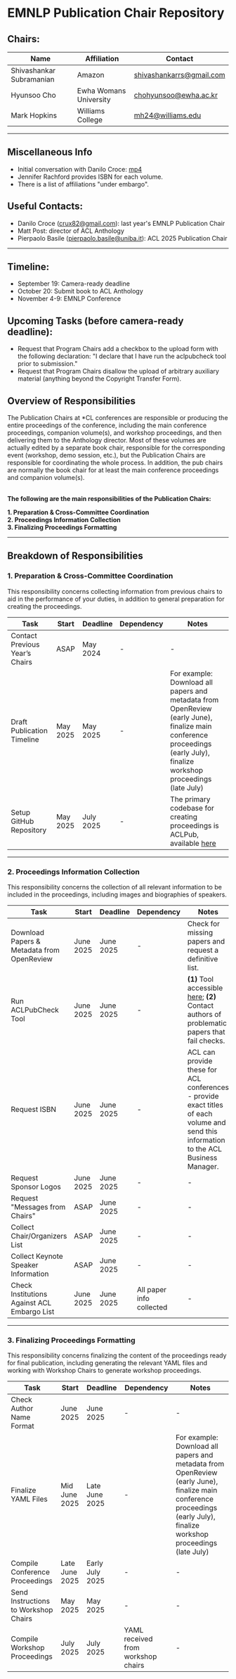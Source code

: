 
# EMNLP Publication Chair Repository

## Chairs:
| Name             | Affiliation              | Contact                    |
|------------------|--------------------------|----------------------------|
| Shivashankar Subramanian | Amazon       | shivashankarrs@gmail.com  |
| Hyunsoo Cho      | Ewha Womans University | chohyunsoo@ewha.ac.kr          |
| Mark Hopkins     | Williams College  | mh24@williams.edu |

---

## Miscellaneous Info

- Initial conversation with Danilo Croce: [mp4](https://drive.google.com/file/d/1W1NvyEs_oXbcgc8g0lRvNnMIeNUAauOj/view?usp=drive_link)
- Jennifer Rachford provides ISBN for each volume.
- There is a list of affiliations "under embargo".

## Useful Contacts:

- Danilo Croce (crux82@gmail.com): last year's EMNLP Publication Chair
- Matt Post: director of ACL Anthology
- Pierpaolo Basile (pierpaolo.basile@uniba.it): ACL 2025 Publication Chair

---

## Timeline:

- September 19: Camera-ready deadline
- October 20: Submit book to ACL Anthology
- November 4-9: EMNLP Conference

## Upcoming Tasks (before camera-ready deadline):

- Request that Program Chairs add a checkbox to the upload form with the following declaration: "I declare that I have run the aclpubcheck tool prior to submission."
- Request that Program Chairs disallow the upload of arbitrary auxiliary material (anything beyond the Copyright Transfer Form).



## Overview of Responsibilities

The Publication Chairs at *CL conferences are responsible or producing the entire proceedings of the conference, including the main conference proceedings, companion volume(s), and workshop proceedings, and then delivering them to the Anthology director. Most of these volumes are actually edited by a separate book chair, responsible for the corresponding event (workshop, demo session, etc.), but the Publication Chairs are responsible for coordinating the whole process. In addition, the pub chairs are normally the book chair for at least the main conference proceedings and companion volume(s).

\
**The following are the main responsibilities of the Publication Chairs:**

**1. Preparation & Cross-Committee Coordination**\
**2. Proceedings Information Collection**\
**3. Finalizing Proceedings Formatting**


---

## Breakdown of Responsibilities

### 1. Preparation & Cross-Committee Coordination

This responsibility concerns collecting information from previous chairs to aid in the performance of your duties, in addition to general preparation for creating the proceedings.

| Task                           | Start    | Deadline  | Dependency | Notes                                                                                                                                                                    |  
|--------------------------------|----------|-----------|------------|--------------------------------------------------------------------------------------------------------------------------------------------------------------------------|  
| Contact Previous Year’s Chairs | ASAP     | May 2024  | -          | -                                                                                                                                                                        |  
| Draft Publication Timeline     | May 2025 | May 2025  | -          | For example: Download all papers and metadata from OpenReview (early June), finalize main conference proceedings (early July), finalize workshop proceedings (late July) |
| Setup GitHub Repository        | May 2025 | July 2025 | -          | The primary codebase for creating proceedings is ACLPub, available [here](https://github.com/acl-org/ACLPUB)                                                             |


---

### 2. Proceedings Information Collection

This responsibility concerns the collection of all relevant information to be included in the proceedings, including images and biographies of speakers.

| Task                                        | Start     | Deadline  | Dependency               | Notes                                                                                                                                   |  
|---------------------------------------------|-----------|-----------|--------------------------|-----------------------------------------------------------------------------------------------------------------------------------------|  
| Download Papers & Metadata from OpenReview  | June 2025 | June 2025 | -                        | Check for missing papers and request a definitive list.                                                                                 |  
| Run ACLPubCheck Tool                        | June 2025 | June 2025 | -                        | **(1)** Tool accessible [here](https://github.com/acl-org/aclpubcheck); **(2)** Contact authors of problematic papers that fail checks. |
| Request ISBN                                | June 2025 | June 2025 | -                        | ACL can provide these for ACL conferences - provide exact titles of each volume and send this information to the ACL Business Manager.  |
| Request Sponsor Logos                       | June 2025 | June 2025 | -                        | -                                                                                                                                       |
| Request "Messages from Chairs"              | ASAP      | June 2025 | -                        | -                                                                                                                                       |
| Collect Chair/Organizers List               | ASAP      | June 2025 | -                        | -                                                                                                                                       |
| Collect Keynote Speaker Information         | ASAP      | June 2025 | -                        | -                                                                                                                                       |
| Check Institutions Against ACL Embargo List | June 2025 | June 2025 | All paper info collected | -                                                                                                                                       |


---


### 3. Finalizing Proceedings Formatting

This responsibility concerns finalizing the content of the proceedings ready for final publication, including generating the relevant YAML files and working with Workshop Chairs to generate workshop proceedings.

| Task                                 | Start          | Deadline        | Dependency                         | Notes                                                                                                                                                                    |  
|--------------------------------------|----------------|-----------------|------------------------------------|--------------------------------------------------------------------------------------------------------------------------------------------------------------------------|  
| Check Author Name Format             | June 2025      | June 2025       | -                                  | -                                                                                                                                                                        |  
| Finalize YAML Files                  | Mid June 2025  | Late June 2025  | -                                  | For example: Download all papers and metadata from OpenReview (early June), finalize main conference proceedings (early July), finalize workshop proceedings (late July) |
| Compile Conference Proceedings       | Late June 2025 | Early July 2025 | -                                  | -                                                                                                                                                                        |
| Send Instructions to Workshop Chairs | May 2025       | May 2025        | -                                  | -                                                                                                                                                                        |
| Compile Workshop Proceedings         | July 2025      | July 2025       | YAML received from workshop chairs | -                                                                                                                                                                        ||

